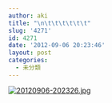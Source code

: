 ```yaml
---
author: aki
title: "\n\t\t\t\t\t\t"
slug: '4271'
id: 4271
date: '2012-09-06 20:23:46'
layout: post
categories:
  - 未分類
---
```


  

[![20120906-202326.jpg](https://aki.shirai.as/wp-content/uploads/2012/09/20120906-202326.jpg)](https://aki.shirai.as/wp-content/uploads/2012/09/20120906-202326.jpg)